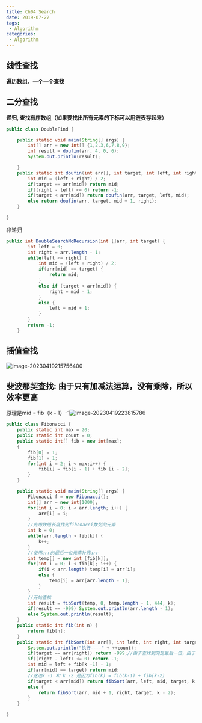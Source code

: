 ```yaml
---
title: Ch04 Search
date: 2019-07-22
tags:
 - Algorithm
categories:
 - Algorithm
---
```




## 线性查找

**遍历数组，一个一个查找**



## 二分查找

**递归, 查找有序数组（如果要找出所有元素的下标可以用链表存起来）**

```java
public class DoubleFind {

	public static void main(String[] args) {
		int[] arr = new int[] {1,2,3,6,7,8,9};
		int result = doufin(arr, 4, 0, 6);
		System.out.println(result);

	}
	public static int doufin(int arr[], int target, int left, int right) {
		int mid = (left + right) / 2;
		if(target == arr[mid]) return mid;
		if((right - left) <= 0) return -1;
		if(target < arr[mid]) return doufin(arr, target, left, mid);
		else return doufin(arr, target, mid + 1, right);
	}

}
```



非递归

```java
public int DoubleSearchNoRecursion(int []arr, int target) {
		int left = 0;
		int right = arr.length - 1;
		while(left <= right) {
			int mid = (left + right) / 2;
			if(arr[mid] == target) {
				return mid;
			}
			else if (target < arr[mid]) {
				right = mid - 1;
			}
			else {
				left = mid + 1;
			}
		}
		return -1;
	}

```







## 插值查找

![image-20230419215756400](https://markdown-1301334775.cos.eu-frankfurt.myqcloud.com/image-20230419215756400.png)



## 斐波那契查找: **由于只有加减法运算，没有乘除，所以效率更高**

原理是mid = fib（k - 1）-1![image-20230419223815786](https://markdown-1301334775.cos.eu-frankfurt.myqcloud.com/image-20230419223815786.png)

```java
public class Fibonacci {
	public static int max = 20;
	public static int count = 0;
	public static int[] fib = new int[max];
	{
		fib[0] = 1;
		fib[1] = 1;
		for(int i = 2; i < max;i++) {
			fib[i] = fib[i - 1] + fib [i - 2];
		}
	}

	public static void main(String[] args) {
		Fibonacci f = new Fibonacci();
		int[] arr = new int[1000];
		for(int i = 0; i < arr.length; i++) {
			arr[i] = i;
		}
		//先用数组长度找到fibonacci数列的元素
		int k = 0;
		while(arr.length > fib[k]) {
			k++;
		}
		//使用arr的最后一位元素补齐arr
		int temp[] = new int [fib[k]];
		for(int i = 0; i < fib[k]; i++) {
			if(i < arr.length) temp[i] = arr[i];
			else {
				temp[i] = arr[arr.length - 1];
			}
		}
		//开始查找
		int result = fibSort(temp, 0, temp.length - 1, 444, k);
		if(result == -999) System.out.println(arr.length - 1);
		else System.out.println(result);
	}
	public static int fib(int n) {
		return fib[n];
	}
	public static int fibSort(int arr[], int left, int right, int target, int k) {
		System.out.println("执行----" + ++count);
		if(target == arr[right]) return -999;//由于查找到的是最后一位，由于补齐，比较麻烦，直接返回输出
		if((right - left) <= 0) return -1;
		int mid = left + fib[k -1] - 1;
		if(arr[mid] == target) return mid;
		//这边k -1 和 k -2 是因为fib(k) = fib(k-1) + fib(k-2)
		if(target < arr[mid]) return fibSort(arr, left, mid, target, k - 1);
		else {
			return fibSort(arr, mid + 1, right, target, k - 2);
		}
	}

}

```

